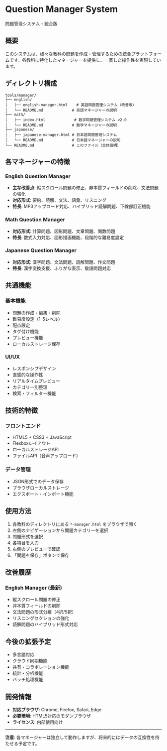 # Question Manager System

問題管理システム - 統合版

## 概要

このシステムは、様々な教科の問題を作成・管理するための統合プラットフォームです。各教科に特化したマネージャーを提供し、一貫した操作性を実現しています。

## ディレクトリ構成

```
tools/manager/
├── english/
│   ├── english-manager.html    # 英語問題管理システム（改善版）
│   └── README.md             # 英語マネージャーの説明
├── math/
│   ├── index.html             # 数学問題管理システム v2.0
│   └── README.md             # 数学マネージャーの説明
├── japanese/
│   ├── japanese-manager.html # 日本語問題管理システム
│   └── README.md             # 日本語マネージャーの説明
└── README.md                 # このファイル（全体説明）
```

## 各マネージャーの特徴

### English Question Manager
- **主な改善点**: 縦スクロール問題の修正、非本質フィールドの削除、文法問題の強化
- **対応形式**: 要約、読解、文法、語彙、リスニング
- **特長**: MP3アップロード対応、ハイブリッド読解問題、下線部訂正機能

### Math Question Manager
- **対応形式**: 計算問題、図形問題、文章問題、関数問題
- **特長**: 数式入力対応、図形描画機能、段階的な難易度設定

### Japanese Question Manager
- **対応形式**: 漢字問題、文法問題、読解問題、作文問題
- **特長**: 漢字変換支援、ふりがな表示、敬語問題対応

## 共通機能

### 基本機能
- 問題の作成・編集・削除
- 難易度設定（1-5レベル）
- 配点設定
- タグ付け機能
- プレビュー機能
- ローカルストレージ保存

### UI/UX
- レスポンシブデザイン
- 直感的な操作性
- リアルタイムプレビュー
- カテゴリー別整理
- 検索・フィルター機能

## 技術的特徴

### フロントエンド
- HTML5 + CSS3 + JavaScript
- Flexboxレイアウト
- ローカルストレージAPI
- ファイルAPI（音声アップロード）

### データ管理
- JSON形式でのデータ保存
- ブラウザローカルストレージ
- エクスポート・インポート機能

## 使用方法

1. 各教科のディレクトリにある `*-manager.html` をブラウザで開く
2. 左側のナビゲーションから問題カテゴリーを選択
3. 問題形式を選択
4. 各項目を入力
5. 右側のプレビューで確認
6. 「問題を保存」ボタンで保存

## 改善履歴

### English Manager (最新)
- 縦スクロール問題の修正
- 非本質フィールドの削除
- 文法問題の形式分離（4択/5択）
- リスニングセクションの強化
- 読解問題のハイブリッド形式対応

## 今後の拡張予定

- 多言語対応
- クラウド同期機能
- 共有・コラボレーション機能
- 統計・分析機能
- バッチ処理機能

## 開発情報

- **対応ブラウザ**: Chrome, Firefox, Safari, Edge
- **必要環境**: HTML5対応のモダンブラウザ
- **ライセンス**: 内部使用向け

---

**注意**: 各マネージャーは独立して動作しますが、将来的にはデータの互換性を持たせる予定です。